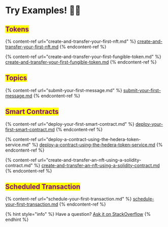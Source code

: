 # Try Examples! 👩‍💻

## <mark style="color:purple;">Tokens</mark>

{% content-ref url="create-and-transfer-your-first-nft.md" %}
[create-and-transfer-your-first-nft.md](create-and-transfer-your-first-nft.md)
{% endcontent-ref %}

{% content-ref url="create-and-transfer-your-first-fungible-token.md" %}
[create-and-transfer-your-first-fungible-token.md](create-and-transfer-your-first-fungible-token.md)
{% endcontent-ref %}

## <mark style="color:purple;">Topics</mark>

{% content-ref url="submit-your-first-message.md" %}
[submit-your-first-message.md](submit-your-first-message.md)
{% endcontent-ref %}

## <mark style="color:purple;">Smart Contracts</mark>

{% content-ref url="deploy-your-first-smart-contract.md" %}
[deploy-your-first-smart-contract.md](deploy-your-first-smart-contract.md)
{% endcontent-ref %}

{% content-ref url="deploy-a-contract-using-the-hedera-token-service.md" %}
[deploy-a-contract-using-the-hedera-token-service.md](deploy-a-contract-using-the-hedera-token-service.md)
{% endcontent-ref %}

{% content-ref url="create-and-transfer-an-nft-using-a-solidity-contract.md" %}
[create-and-transfer-an-nft-using-a-solidity-contract.md](create-and-transfer-an-nft-using-a-solidity-contract.md)
{% endcontent-ref %}

## <mark style="color:purple;">Scheduled Transaction</mark>

{% content-ref url="schedule-your-first-transaction.md" %}
[schedule-your-first-transaction.md](schedule-your-first-transaction.md)
{% endcontent-ref %}

{% hint style="info" %}
Have a question? [Ask it on StackOverflow](https://stackoverflow.com/questions/tagged/hedera-hashgraph)
{% endhint %}
